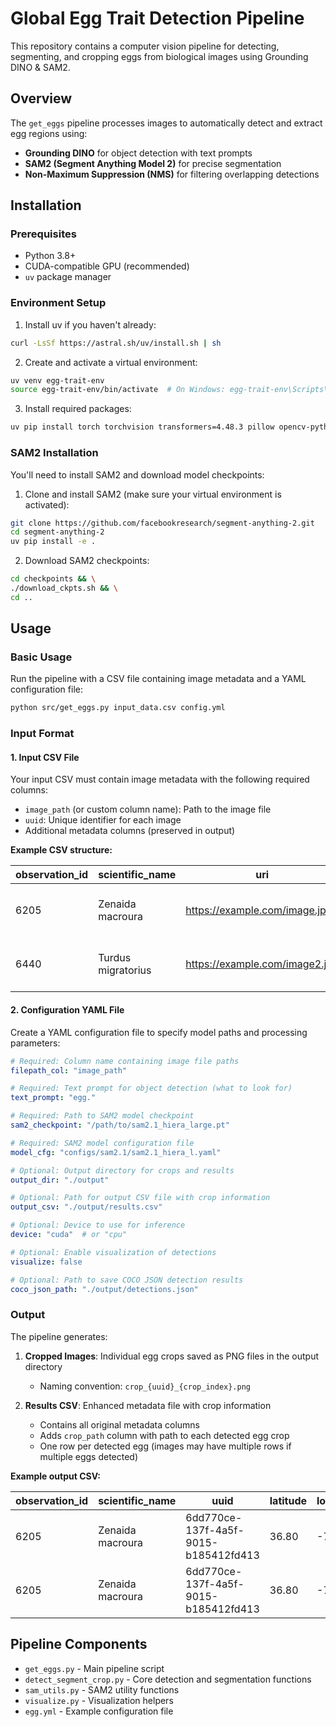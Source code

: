 # Global Egg Trait Detection Pipeline

This repository contains a computer vision pipeline for detecting, segmenting, and cropping eggs from biological images using Grounding DINO & SAM2.

## Overview

The `get_eggs` pipeline processes images to automatically detect and extract egg regions using:
- **Grounding DINO** for object detection with text prompts
- **SAM2 (Segment Anything Model 2)** for precise segmentation
- **Non-Maximum Suppression (NMS)** for filtering overlapping detections

## Installation

### Prerequisites
- Python 3.8+
- CUDA-compatible GPU (recommended)
- `uv` package manager

### Environment Setup

1. Install uv if you haven't already:
```bash
curl -LsSf https://astral.sh/uv/install.sh | sh
```

2. Create and activate a virtual environment:
```bash
uv venv egg-trait-env
source egg-trait-env/bin/activate  # On Windows: egg-trait-env\Scripts\activate
```

3. Install required packages:
```bash
uv pip install torch torchvision transformers=4.48.3 pillow opencv-python matplotlib pandas pyyaml numpy
```

### SAM2 Installation
You'll need to install SAM2 and download model checkpoints:

1. Clone and install SAM2 (make sure your virtual environment is activated):
```bash
git clone https://github.com/facebookresearch/segment-anything-2.git
cd segment-anything-2
uv pip install -e .
```

2. Download SAM2 checkpoints:
```bash
cd checkpoints && \
./download_ckpts.sh && \
cd ..
```

## Usage

### Basic Usage

Run the pipeline with a CSV file containing image metadata and a YAML configuration file:

```bash
python src/get_eggs.py input_data.csv config.yml
```

### Input Format

#### 1. Input CSV File
Your input CSV must contain image metadata with the following required columns:

- `image_path` (or custom column name): Path to the image file
- `uuid`: Unique identifier for each image
- Additional metadata columns (preserved in output)

**Example CSV structure:**

| observation_id | scientific_name | uri | uuid | filename | latitude | longitude | image_path |
|---|---|---|---|---|---|---|---|
| 6205 | Zenaida macroura | https://example.com/image.jpg | 6dd770ce-137f-4a5f-9015-b185412fd413 | image.jpg | 36.80 | -76.09 | /path/to/image.jpg |
| 6440 | Turdus migratorius | https://example.com/image2.jpg | d7ab7302-7f60-4a93-8a65-d5a5c95e398e | image2.jpg | 36.80 | -76.09 | /path/to/image2.jpg |

#### 2. Configuration YAML File
Create a YAML configuration file to specify model paths and processing parameters:

```yaml
# Required: Column name containing image file paths
filepath_col: "image_path"

# Required: Text prompt for object detection (what to look for)
text_prompt: "egg."

# Required: Path to SAM2 model checkpoint
sam2_checkpoint: "/path/to/sam2.1_hiera_large.pt"

# Required: SAM2 model configuration file
model_cfg: "configs/sam2.1/sam2.1_hiera_l.yaml"

# Optional: Output directory for crops and results
output_dir: "./output"

# Optional: Path for output CSV file with crop information
output_csv: "./output/results.csv"

# Optional: Device to use for inference
device: "cuda"  # or "cpu"

# Optional: Enable visualization of detections
visualize: false

# Optional: Path to save COCO JSON detection results
coco_json_path: "./output/detections.json"
```
### Output

The pipeline generates:

1. **Cropped Images**: Individual egg crops saved as PNG files in the output directory
   - Naming convention: `crop_{uuid}_{crop_index}.png`

2. **Results CSV**: Enhanced metadata file with crop information
   - Contains all original metadata columns
   - Adds `crop_path` column with path to each detected egg crop
   - One row per detected egg (images may have multiple rows if multiple eggs detected)

**Example output CSV:**

| observation_id | scientific_name | uuid | latitude | longitude | crop_path |
|---|---|---|---|---|---|
| 6205 | Zenaida macroura | 6dd770ce-137f-4a5f-9015-b185412fd413 | 36.80 | -76.09 | ./output/crop_6dd770ce-137f-4a5f-9015-b185412fd413_0.png |
| 6205 | Zenaida macroura | 6dd770ce-137f-4a5f-9015-b185412fd413 | 36.80 | -76.09 | ./output/crop_6dd770ce-137f-4a5f-9015-b185412fd413_1.png |

## Pipeline Components

- `get_eggs.py` - Main pipeline script
- `detect_segment_crop.py` - Core detection and segmentation functions
- `sam_utils.py` - SAM2 utility functions
- `visualize.py` - Visualization helpers
- `egg.yml` - Example configuration file


